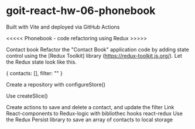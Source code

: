 # goit-react-hw-06-phonebook

Built with Vite and deployed via GitHub Actions

<<<<< Phonebook - code refactoring using Redux >>>>>

Contact book
Refactor the "Contact Book" application code by adding state control using the [Redux Toolkit] library (https://redux-toolkit.js.org/). Let the Redux state look like this.

{
  contacts: [],
  filter: ""
}

Create a repository with configureStore()

Use createSlice()

Create actions to save and delete a contact, and update the filter
Link React-components to Redux-logic with bibliothec hooks react-redux
Use the Redux Persist library to save an array of contacts to local storage
